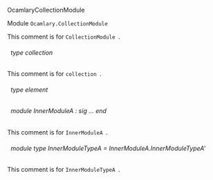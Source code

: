 OcamlaryCollectionModule

 Module `Ocamlary.CollectionModule`


This comment is for `CollectionModule
`.

<a id="type-collection"></a>
###### &nbsp; type collection

This comment is for `collection
`.




<a id="type-element"></a>
###### &nbsp; type element



<a id="module-InnerModuleA"></a>
###### &nbsp; module InnerModuleA : sig ... end

This comment is for `InnerModuleA
`.




<a id="module-type-InnerModuleTypeA"></a>
###### &nbsp; module type InnerModuleTypeA = InnerModuleA.InnerModuleTypeA'

This comment is for `InnerModuleTypeA
`.


